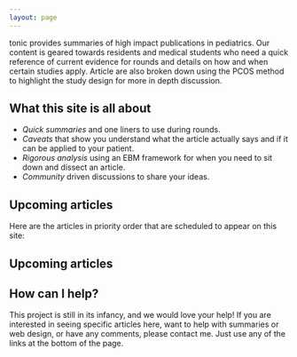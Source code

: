 ```yaml
---
layout: page
---
```


<span class="written-logo">tonic</span> provides summaries of high impact publications in pediatrics. Our content is geared towards residents and medical students who need a quick reference of current evidence for rounds and details on how and when certain studies apply. Article are also broken down using the PCOS method to highlight the study design for more in depth discussion.

## What this site is all about

* *Quick summaries* and one liners to use during rounds.
* *Caveats* that show you understand what the article actually says and if it can be applied to your patient.
* *Rigorous analysis* using an EBM framework for when you need to sit down and dissect an article.
* *Community* driven discussions to share your ideas.

## Upcoming articles

Here are the articles in priority order that are scheduled to appear on this site:

## Upcoming articles

## How can I help?

This project is still in its infancy, and we would love your help! If you are interested in seeing specific articles here, want to help with summaries or web design, or have any comments, please contact me. Just use any of the links at the bottom of the page.
